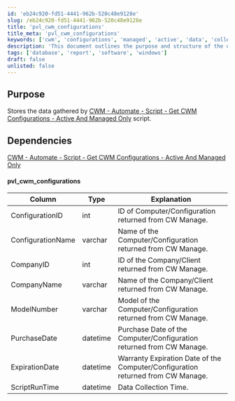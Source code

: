 ```yaml
---
id: 'eb24c920-fd51-4441-962b-520c48e9128e'
slug: /eb24c920-fd51-4441-962b-520c48e9128e
title: 'pvl_cwm_configurations'
title_meta: 'pvl_cwm_configurations'
keywords: ['cwm', 'configurations', 'managed', 'active', 'data', 'collection']
description: 'This document outlines the purpose and structure of the data stored by the Get CWM Configurations script, which gathers information on active and managed configurations from ConnectWise Manage. It includes details on dependencies and the schema of the data collected.'
tags: ['database', 'report', 'software', 'windows']
draft: false
unlisted: false
---
```


## Purpose

Stores the data gathered by [CWM - Automate - Script - Get CWM Configurations - Active And Managed Only](<../scripts/Get CWM Configurations - Active And Managed Only.md>) script.

## Dependencies

[CWM - Automate - Script - Get CWM Configurations - Active And Managed Only](<../scripts/Get CWM Configurations - Active And Managed Only.md>)

#### pvl_cwm_configurations

| Column             | Type     | Explanation                                                                                   |
|--------------------|----------|-----------------------------------------------------------------------------------------------|
| ConfigurationID    | int      | ID of Computer/Configuration returned from CW Manage.                                        |
| ConfigurationName  | varchar  | Name of the Computer/Configuration returned from CW Manage.                                  |
| CompanyID          | int      | ID of the Company/Client returned from CW Manage.                                            |
| CompanyName        | varchar  | Name of the Company/Client returned from CW Manage.                                          |
| ModelNumber        | varchar  | Model of the Computer/Configuration returned from CW Manage.                                 |
| PurchaseDate       | datetime | Purchase Date of the Computer/Configuration returned from CW Manage.                         |
| ExpirationDate     | datetime | Warranty Expiration Date of the Computer/Configuration returned from CW Manage.              |
| ScriptRunTime      | datetime | Data Collection Time.                                                                         |


